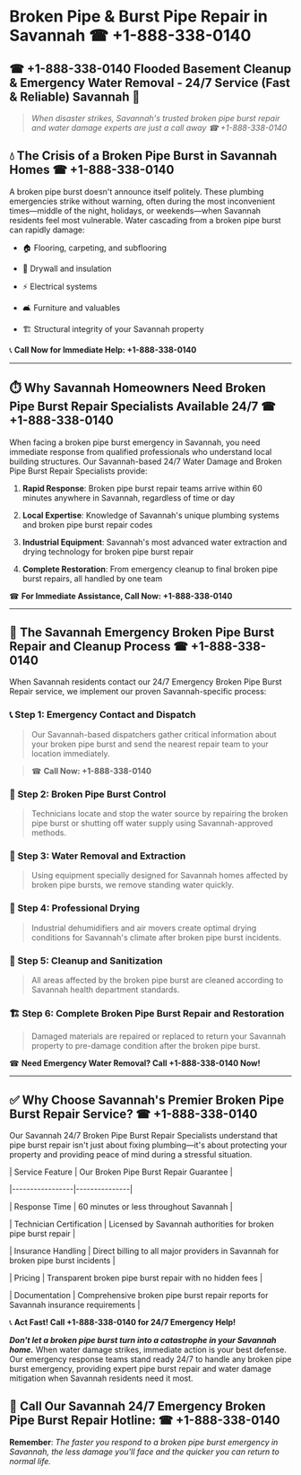 # Broken Pipe & Burst Pipe Repair in Savannah ☎ +1-888-338-0140  
## ☎ +1-888-338-0140 Flooded Basement Cleanup & Emergency Water Removal - 24/7 Service (Fast & Reliable) Savannah 🚨  

> *When disaster strikes, Savannah's trusted broken pipe burst repair and water damage experts are just a call away ☎ +1-888-338-0140*  

## 💧 The Crisis of a Broken Pipe Burst in Savannah Homes ☎ +1-888-338-0140  

A broken pipe burst doesn't announce itself politely. These plumbing emergencies strike without warning, often during the most inconvenient times—middle of the night, holidays, or weekends—when Savannah residents feel most vulnerable. Water cascading from a broken pipe burst can rapidly damage:  

* 🏠 Flooring, carpeting, and subflooring  
* 🧱 Drywall and insulation  
* ⚡ Electrical systems  
* 🛋️ Furniture and valuables  
* 🏗️ Structural integrity of your Savannah property  

📞 **Call Now for Immediate Help: +1-888-338-0140**  

---  

## ⏱️ Why Savannah Homeowners Need Broken Pipe Burst Repair Specialists Available 24/7 ☎ +1-888-338-0140  

When facing a broken pipe burst emergency in Savannah, you need immediate response from qualified professionals who understand local building structures. Our Savannah-based 24/7 Water Damage and Broken Pipe Burst Repair Specialists provide:  

1. **Rapid Response**: Broken pipe burst repair teams arrive within 60 minutes anywhere in Savannah, regardless of time or day  
2. **Local Expertise**: Knowledge of Savannah's unique plumbing systems and broken pipe burst repair codes  
3. **Industrial Equipment**: Savannah's most advanced water extraction and drying technology for broken pipe burst repair  
4. **Complete Restoration**: From emergency cleanup to final broken pipe burst repairs, all handled by one team  

☎ **For Immediate Assistance, Call Now: +1-888-338-0140**  

---  

## 🔧 The Savannah Emergency Broken Pipe Burst Repair and Cleanup Process ☎ +1-888-338-0140  

When Savannah residents contact our 24/7 Emergency Broken Pipe Burst Repair service, we implement our proven Savannah-specific process:  

### 📞 Step 1: Emergency Contact and Dispatch  
> Our Savannah-based dispatchers gather critical information about your broken pipe burst and send the nearest repair team to your location immediately.  
> ☎ **Call Now: +1-888-338-0140**  

### 🚿 Step 2: Broken Pipe Burst Control  
> Technicians locate and stop the water source by repairing the broken pipe burst or shutting off water supply using Savannah-approved methods.  

### 🌊 Step 3: Water Removal and Extraction  
> Using equipment specially designed for Savannah homes affected by broken pipe bursts, we remove standing water quickly.  

### 💨 Step 4: Professional Drying  
> Industrial dehumidifiers and air movers create optimal drying conditions for Savannah's climate after broken pipe burst incidents.  

### 🧼 Step 5: Cleanup and Sanitization  
> All areas affected by the broken pipe burst are cleaned according to Savannah health department standards.  

### 🏗️ Step 6: Complete Broken Pipe Burst Repair and Restoration  
> Damaged materials are repaired or replaced to return your Savannah property to pre-damage condition after the broken pipe burst.  

☎ **Need Emergency Water Removal? Call +1-888-338-0140 Now!**  

---  

## ✅ Why Choose Savannah's Premier Broken Pipe Burst Repair Service? ☎ +1-888-338-0140  

Our Savannah 24/7 Broken Pipe Burst Repair Specialists understand that pipe burst repair isn't just about fixing plumbing—it's about protecting your property and providing peace of mind during a stressful situation.  

| Service Feature | Our Broken Pipe Burst Repair Guarantee |  
|-----------------|---------------|  
| Response Time | 60 minutes or less throughout Savannah |  
| Technician Certification | Licensed by Savannah authorities for broken pipe burst repair |  
| Insurance Handling | Direct billing to all major providers in Savannah for broken pipe burst incidents |  
| Pricing | Transparent broken pipe burst repair with no hidden fees |  
| Documentation | Comprehensive broken pipe burst repair reports for Savannah insurance requirements |  

📞 **Act Fast! Call +1-888-338-0140 for 24/7 Emergency Help!**  

***Don't let a broken pipe burst turn into a catastrophe in your Savannah home.*** When water damage strikes, immediate action is your best defense. Our emergency response teams stand ready 24/7 to handle any broken pipe burst emergency, providing expert pipe burst repair and water damage mitigation when Savannah residents need it most.  

## 📱 Call Our Savannah 24/7 Emergency Broken Pipe Burst Repair Hotline: ☎ +1-888-338-0140  

**Remember**: *The faster you respond to a broken pipe burst emergency in Savannah, the less damage you'll face and the quicker you can return to normal life.*